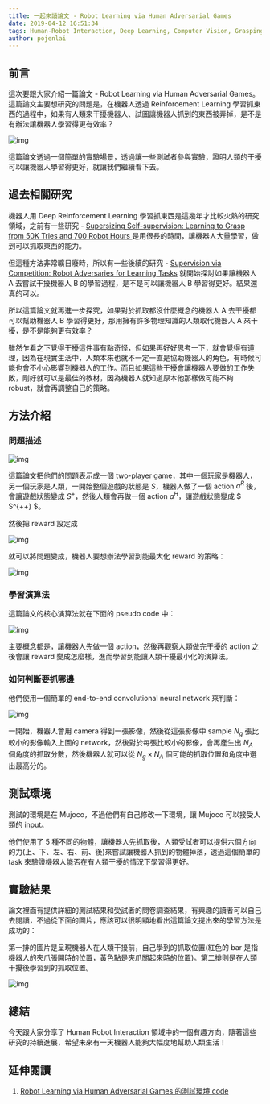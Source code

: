 ```yaml
---
title: 一起來讀論文 - Robot Learning via Human Adversarial Games
date: 2019-04-12 16:51:34
tags: Human-Robot Interaction, Deep Learning, Computer Vision, Grasping
author: pojenlai
---
```


## 前言

這次要跟大家介紹一篇論文 - Robot Learning via Human Adversarial Games。這篇論文主要想研究的問題是，在機器人透過 Reinforcement Learning 學習抓東西的過程中，如果有人類來干擾機器人、試圖讓機器人抓到的東西被弄掉，是不是有辦法讓機器人學習得更有效率？

![img](https://i.imgur.com/PsZiva5.jpg)

這篇論文透過一個簡單的實驗場景，透過讓一些測試者參與實驗，證明人類的干擾可以讓機器人學習得更好，就讓我們繼續看下去。

## 過去相關研究

機器人用 Deep Reinforcement Learning 學習抓東西是這幾年才比較火熱的研究領域，之前有一些研究 - [Supersizing Self-supervision: Learning to Grasp from 50K Tries and 700 Robot Hours
](https://arxiv.org/pdf/1509.06825.pdf)是用很長的時間，讓機器人大量學習，做到可以抓取東西的能力。

但這種方法非常曠日廢時，所以有一些後續的研究 - [Supervision via Competition: Robot Adversaries for Learning Tasks](https://arxiv.org/pdf/1610.01685.pdf) 就開始探討如果讓機器人 A 去嘗試干擾機器人 B 的學習過程，是不是可以讓機器人 B 學習得更好。結果還真的可以。

所以這篇論文就再進一步探究，如果對於抓取都沒什麼概念的機器人 A 去干擾都可以幫助機器人 B 學習得更好，那用擁有許多物理知識的人類取代機器人 A 來干擾，是不是能夠更有效率？

雖然乍看之下覺得干擾這件事有點奇怪，但如果再好好思考一下，就會覺得有道理，因為在現實生活中，人類本來也就不一定一直是協助機器人的角色，有時候可能也會不小心影響到機器人的工作。而且如果這些干擾會讓機器人要做的工作失敗，剛好就可以是最佳的教材，因為機器人就知道原本他那樣做可能不夠 robust，就會再調整自己的策略。

## 方法介紹

### 問題描述

![img](https://i.imgur.com/KFX5XdV.jpg)

這篇論文把他們的問題表示成一個 two-player game，其中一個玩家是機器人，另一個玩家是人類，一開始整個遊戲的狀態是 $S$，機器人做了一個 action $a^R$ 後，會讓遊戲狀態變成 $S^+$，然後人類會再做一個 action $a^H$，讓遊戲狀態變成 $ S^{++} $。

然後把 reward 設定成

![img](https://i.imgur.com/Rddgu3B.jpg)

就可以將問題變成，機器人要想辦法學習到能最大化 reward 的策略：

![img](https://i.imgur.com/U2GVMpl.jpg)

### 學習演算法

這篇論文的核心演算法就在下面的 pseudo code 中：

![img](https://i.imgur.com/blItVZp.jpg)

主要概念都是，讓機器人先做一個 action，然後再觀察人類做完干擾的 action 之後會讓 reward 變成怎麼樣，進而學習到能讓人類干擾最小化的演算法。

### 如何判斷要抓哪邊

他們使用一個簡單的 end-to-end convolutional neural network 來判斷：

![img](https://i.imgur.com/3eZrplB.jpg)

一開始，機器人會用 camera 得到一張影像，然後從這張影像中 sample $N_g$ 張比較小的影像輸入上圖的 network，然後對於每張比較小的影像，會再產生出 $N_A$ 個角度的抓取分數，然後機器人就可以從 $N_g \times N_A$ 個可能的抓取位置和角度中選出最高分的。

## 測試環境

測試的環境是在 Mujoco，不過他們有自己修改一下環境，讓 Mujoco 可以接受人類的 input。

他們使用了 5 種不同的物體，讓機器人先抓取後，人類受試者可以提供六個方向的力(上、下、左、右、前、後)來嘗試讓機器人抓到的物體掉落，透過這個簡單的 task 來驗證機器人能否在有人類干擾的情況下學習得更好。

## 實驗結果

論文裡面有提供詳細的測試結果和受試者的問卷調查結果，有興趣的讀者可以自己去閱讀，不過從下面的圖片，應該可以很明顯地看出這篇論文提出來的學習方法是成功的：

第一排的圖片是呈現機器人在人類干擾前，自己學到的抓取位置(紅色的 bar 是指機器人的夾爪張開時的位置，黃色點是夾爪關起來時的位置)。第二排則是在人類干擾後學習到的抓取位置。

![img](https://i.imgur.com/MqbHUTE.jpg)

## 總結

今天跟大家分享了 Human Robot Interaction 領域中的一個有趣方向，隨著這些研究的持續進展，希望未來有一天機器人能夠大幅度地幫助人類生活！

## 延伸閱讀

1. [Robot Learning via Human Adversarial Games 的測試環境 code](https://github.com/davidsonic/Interactive-mujoco_py)
